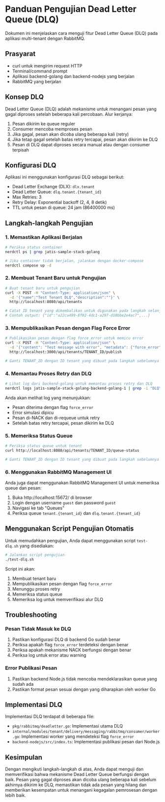 # Panduan Pengujian Dead Letter Queue (DLQ)

Dokumen ini menjelaskan cara menguji fitur Dead Letter Queue (DLQ) pada aplikasi multi-tenant dengan RabbitMQ.

## Prasyarat

- curl untuk mengirim request HTTP
- Terminal/command prompt
- Aplikasi backend-golang dan backend-nodejs yang berjalan
- RabbitMQ yang berjalan

## Konsep DLQ

Dead Letter Queue (DLQ) adalah mekanisme untuk menangani pesan yang gagal diproses setelah beberapa kali percobaan. Alur kerjanya:

1. Pesan dikirim ke queue reguler
2. Consumer mencoba memproses pesan
3. Jika gagal, pesan akan dicoba ulang beberapa kali (retry)
4. Jika tetap gagal setelah batas retry tercapai, pesan akan dikirim ke DLQ
5. Pesan di DLQ dapat diproses secara manual atau dengan consumer terpisah

## Konfigurasi DLQ

Aplikasi ini menggunakan konfigurasi DLQ sebagai berikut:

- Dead Letter Exchange (DLX): `dlx.tenant`
- Dead Letter Queue: `dlq.tenant.{tenant_id}`
- Max Retries: 3
- Retry Delay: Exponential backoff (2, 4, 8 detik)
- TTL untuk pesan di queue: 24 jam (86400000 ms)

## Langkah-langkah Pengujian

### 1. Memastikan Aplikasi Berjalan

```bash
# Periksa status container
nerdctl ps | grep jatis-sample-stack-golang

# Jika container tidak berjalan, jalankan dengan docker-compose
nerdctl compose up -d
```

### 2. Membuat Tenant Baru untuk Pengujian

```bash
# Buat tenant baru untuk pengujian
curl -X POST -H "Content-Type: application/json" \
  -d '{"name":"Test Tenant DLQ","description":""}' \
  http://localhost:8080/api/tenants

# Catat ID tenant yang dikembalikan untuk digunakan pada langkah selanjutnya
# Contoh output: {"id":"a22ca499-8f02-4dc1-a297-d18bbe2e4ac7",...}
```

### 3. Mempublikasikan Pesan dengan Flag Force Error

```bash
# Publikasikan pesan dengan flag force_error untuk memicu error
curl -X POST -H "Content-Type: application/json" \
  -d '{"content": "Test message with error", "metadata": {"force_error": true}}' \
  http://localhost:3000/api/tenants/TENANT_ID/publish

# Ganti TENANT_ID dengan ID tenant yang dibuat pada langkah sebelumnya
```

### 4. Memantau Proses Retry dan DLQ

```bash
# Lihat log dari backend-golang untuk memantau proses retry dan DLQ
nerdctl logs jatis-sample-stack-golang-backend-golang-1 | grep -i "DLQ\|retry\|force_error"
```

Anda akan melihat log yang menunjukkan:
- Pesan diterima dengan flag `force_error`
- Error simulasi dipicu
- Pesan di-NACK dan di-requeue untuk retry
- Setelah batas retry tercapai, pesan dikirim ke DLQ

### 5. Memeriksa Status Queue

```bash
# Periksa status queue untuk tenant
curl http://localhost:8080/api/tenants/TENANT_ID/queue-status

# Ganti TENANT_ID dengan ID tenant yang dibuat pada langkah sebelumnya
```

### 6. Menggunakan RabbitMQ Management UI

Anda juga dapat menggunakan RabbitMQ Management UI untuk memeriksa queue dan pesan:

1. Buka http://localhost:15672/ di browser
2. Login dengan username `guest` dan password `guest`
3. Navigasi ke tab "Queues"
4. Periksa queue `tenant.{tenant_id}` dan `dlq.tenant.{tenant_id}`

## Menggunakan Script Pengujian Otomatis

Untuk memudahkan pengujian, Anda dapat menggunakan script `test-dlq.sh` yang disediakan:

```bash
# Jalankan script pengujian
./test-dlq.sh
```

Script ini akan:
1. Membuat tenant baru
2. Mempublikasikan pesan dengan flag `force_error`
3. Menunggu proses retry
4. Memeriksa status queue
5. Memeriksa log untuk memverifikasi alur DLQ

## Troubleshooting

### Pesan Tidak Masuk ke DLQ

1. Pastikan konfigurasi DLQ di backend Go sudah benar
2. Periksa apakah flag `force_error` terdeteksi dengan benar
3. Periksa apakah mekanisme NACK berfungsi dengan benar
4. Periksa log untuk error atau warning

### Error Publikasi Pesan

1. Pastikan backend Node.js tidak mencoba mendeklarasikan queue yang sudah ada
2. Pastikan format pesan sesuai dengan yang diharapkan oleh worker Go

## Implementasi DLQ

Implementasi DLQ terdapat di beberapa file:

- `pkg/rabbitmq/deadletter.go`: Implementasi utama DLQ
- `internal/modules/tenant/delivery/messaging/rabbitmq/consumer/worker.go`: Implementasi worker yang mendeteksi flag `force_error`
- `backend-nodejs/src/index.ts`: Implementasi publikasi pesan dari Node.js

## Kesimpulan

Dengan mengikuti langkah-langkah di atas, Anda dapat menguji dan memverifikasi bahwa mekanisme Dead Letter Queue berfungsi dengan baik. Pesan yang gagal diproses akan dicoba ulang beberapa kali sebelum akhirnya dikirim ke DLQ, memastikan tidak ada pesan yang hilang dan memberikan kesempatan untuk menangani kegagalan pemrosesan dengan lebih baik.
